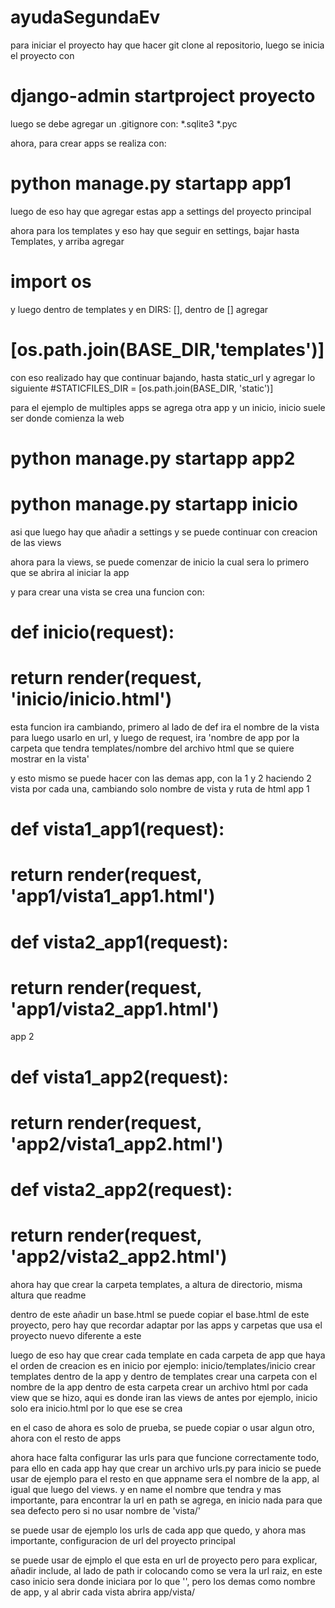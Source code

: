 # ayudaSegundaEv
para iniciar el proyecto hay que hacer git clone al repositorio, luego se inicia el proyecto con
# django-admin startproject proyecto
luego se debe agregar un .gitignore con: *.sqlite3 *.pyc

ahora, para crear apps se realiza con: 
# python manage.py startapp app1

luego de eso hay que agregar estas app a settings del proyecto principal

ahora para los templates y eso hay que seguir en settings, bajar hasta Templates, y arriba agregar
# import os
y luego dentro de templates y en DIRS: [], dentro de [] agregar
# [os.path.join(BASE_DIR,'templates')]

con eso realizado hay que continuar bajando, hasta static_url y agregar lo siguiente
#STATICFILES_DIR = [os.path.join(BASE_DIR, 'static')]

para el ejemplo de multiples apps se agrega otra app y un inicio, inicio suele ser donde comienza la web
# python manage.py startapp app2
# python manage.py startapp inicio

asi que luego hay que añadir a settings y se puede continuar con creacion de las views

ahora para la views, se puede comenzar de inicio la cual sera lo primero que se abrira al iniciar la app

y para crear una vista se crea una funcion con:
# def inicio(request):
#   return render(request, 'inicio/inicio.html')
esta funcion ira cambiando, primero al lado de def ira el nombre de la vista para luego usarlo en url,
y luego de request, ira 'nombre de app por la carpeta que tendra templates/nombre del archivo html que se quiere mostrar en la vista'

y esto mismo se puede hacer con las demas app, con la 1 y 2 haciendo 2 vista por cada una, cambiando solo nombre de vista y ruta de html
app 1
# def vista1_app1(request):
#   return render(request, 'app1/vista1_app1.html')
# def vista2_app1(request):
#   return render(request, 'app1/vista2_app1.html')
app 2
# def vista1_app2(request):
#   return render(request, 'app2/vista1_app2.html')
# def vista2_app2(request):
#   return render(request, 'app2/vista2_app2.html')


ahora hay que crear la carpeta templates, a altura de directorio, misma altura que readme

dentro de este añadir un base.html
se puede copiar el base.html de este proyecto, pero hay que recordar adaptar por las apps y carpetas que usa el proyecto nuevo diferente a este

luego de eso hay que crear cada template en cada carpeta de app que haya
el orden de creacion es en inicio por ejemplo:
inicio/templates/inicio
crear templates dentro de la app y dentro de templates crear una carpeta con el nombre de la app
dentro de esta carpeta crear un archivo html por cada view que se hizo, aqui es donde iran las views de antes
por ejemplo, inicio solo era inicio.html por lo que ese se crea

en el caso de ahora es solo de prueba, se puede copiar o usar algun otro, ahora con el resto de apps


ahora hace falta configurar las urls para que funcione correctamente todo, para ello en cada app hay que crear un archivo urls.py
para inicio se puede usar de ejemplo para el resto en que appname sera el nombre de la app, al igual que luego del views.   y en name el nombre que tendra
y mas importante, para encontrar la url en path se agrega, en inicio nada para que sea defecto pero si no usar nombre de 'vista/'

se puede usar de ejemplo los urls de cada app que quedo, y ahora mas importante, configuracion de url del proyecto principal

se puede usar de ejmplo el que esta en url de proyecto pero para explicar, añadir include, al lado de path ir colocando como se vera la url raiz, en este caso inicio sera donde iniciara por lo que '', pero los demas como nombre de app, y al abrir cada vista abrira app/vista/
